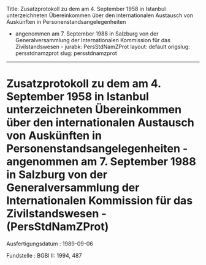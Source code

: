 Title: Zusatzprotokoll zu dem am 4. September 1958 in Istanbul unterzeichneten Übereinkommen
  über den internationalen Austausch von Auskünften in Personenstandsangelegenheiten
  - angenommen am 7. September 1988 in Salzburg von der Generalversammlung der Internationalen
  Kommission für das Zivilstandswesen -
jurabk: PersStdNamZProt
layout: default
origslug: persstdnamzprot
slug: persstdnamzprot

---

# Zusatzprotokoll zu dem am 4. September 1958 in Istanbul unterzeichneten Übereinkommen über den internationalen Austausch von Auskünften in Personenstandsangelegenheiten - angenommen am 7. September 1988 in Salzburg von der Generalversammlung der Internationalen Kommission für das Zivilstandswesen - (PersStdNamZProt)

Ausfertigungsdatum
:   1989-09-06

Fundstelle
:   BGBl II: 1994, 487

